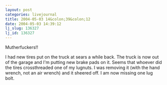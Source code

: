 ```yaml
---
layout: post
categories: livejournal
title: 2004-05-03 14&colon;39&colon;12
date: 2004-05-03 14:39:12
lj_slug: 136327
lj_id: 136327
---
```

Mutherfuckers!!  



I had new tires put on the truck at sears a while back. The truck is now out of the garage and I'm putting new brake pads on it. Seems that whoever did the tires crossthreaded one of my lugnuts. I was removing it (with the hand wrench, not an air wrench) and it sheered off. I am now missing one lug bolt.
